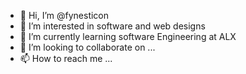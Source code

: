 - 👋 Hi, I’m @fynesticon
- 👀 I’m interested in software and web designs
- 🌱 I’m currently learning software Engineering at ALX
- 💞️ I’m looking to collaborate on ...
- 📫 How to reach me ...

<!---
fynesticon/fynesticon is a ✨ special ✨ repository because its `README.md` (this file) appears on your GitHub profile.
You can click the Preview link to take a look at your changes.
--->
